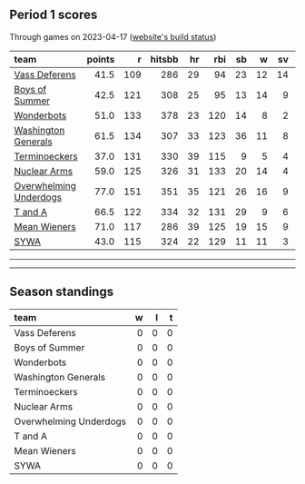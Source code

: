 

## Period 1 scores

Through games on 2023-04-17 ([website's build status](https://github.com/brian-bot/pl-site/actions))


|team                   | points|   r| hitsbb| hr| rbi| sb|  w| sv|  so|   era|  whip|
|:----------------------|------:|---:|------:|--:|---:|--:|--:|--:|---:|-----:|-----:|
|[Vass Deferens](./vassdeferens)|   41.5| 109|    286| 29|  94| 23| 12| 14| 152| 4.595| 1.229|
|[Boys of Summer](./boysofsummer)|   42.5| 121|    308| 25|  95| 13| 14|  9| 189| 4.475| 1.383|
|[Wonderbots](./wonderbots)|   51.0| 133|    378| 23| 120| 14|  8|  2| 193| 4.216| 1.263|
|[Washington Generals](./washingtongenerals)|   61.5| 134|    307| 33| 123| 36| 11|  8| 179| 3.607| 1.291|
|[Terminoeckers](./terminoeckers)|   37.0| 131|    330| 39| 115|  9|  5|  4| 172| 5.400| 1.512|
|[Nuclear Arms](./nucleararms)|   59.0| 125|    326| 31| 133| 20| 14|  4| 181| 4.394| 1.288|
|[Overwhelming Underdogs](./overwhelmingunderdogs)|   77.0| 151|    351| 35| 121| 26| 16|  9| 170| 3.341| 1.187|
|[T and A](./tanda)     |   66.5| 122|    334| 32| 131| 29|  9|  6| 208| 3.304| 1.338|
|[Mean Wieners](./meanwieners)|   71.0| 117|    286| 39| 125| 19| 15|  9| 204| 2.738| 1.004|
|[SYWA](./sywa)         |   43.0| 115|    324| 22| 129| 11| 11|  3| 208| 4.390| 1.316|

* * *
* * *

## Season standings


|team                   |  w|  l|  t|
|:----------------------|--:|--:|--:|
|Vass Deferens          |  0|  0|  0|
|Boys of Summer         |  0|  0|  0|
|Wonderbots             |  0|  0|  0|
|Washington Generals    |  0|  0|  0|
|Terminoeckers          |  0|  0|  0|
|Nuclear Arms           |  0|  0|  0|
|Overwhelming Underdogs |  0|  0|  0|
|T and A                |  0|  0|  0|
|Mean Wieners           |  0|  0|  0|
|SYWA                   |  0|  0|  0|



